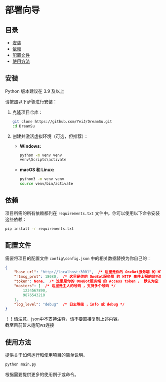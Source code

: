 # 部署向导

## 目录

- [安装](#安装)
- [依赖](#依赖)
- [配置文件](#配置文件)
- [使用方法](#使用方法)

## 安装

Python 版本建议在 3.9 及以上

请按照以下步骤进行安装：

1. 克隆项目仓库：

   ```bash
   git clone https://github.com/YeiJ/DreamSu.git
   cd DreamSu
   ```

2. 创建并激活虚拟环境（可选，但推荐）：

   - **Windows:**

     ```bash
     python -m venv venv
     venv\Scripts\activate
     ```

   - **macOS 和 Linux:**

     ```bash
     python3 -m venv venv
     source venv/bin/activate
     ```

## 依赖

项目所需的所有依赖都列在 `requirements.txt` 文件中。你可以使用以下命令安装这些依赖：

```bash
pip install -r requirements.txt
```

## 配置文件

需要将项目的配置文件 `config\config.json` 中的相关数据替换为你自己的：

```json
{
    "base_url": "http://localhost:3001",  /* 这里是你的 OneBot服务端 的 HTTP 服务监听地址与端口 */
    "rtmsg_prot": 18080,  /* 这里是你的 OneBot服务端 的 HTTP 事件上报的监听端口 */
    "token": None,  /* 这里是你的 OneBot服务端 的 Access token ， 默认为空 ，字符串记得带引号 */
    "masters": [  /* 这里是主人的号码 ，支持多个号码 */
        1234567890, 
        9876543210
    ],
    "log_level": "debug"  /* 日志等级 ，info 或 debug */
}
```

！！请注意，json中不支持注释，请不要直接复制上述内容。\
截至目前暂未适配ws连接

## 使用方法

提供关于如何运行和使用项目的简单说明。

```bash
python main.py
```

根据需要提供更多的使用例子或命令。